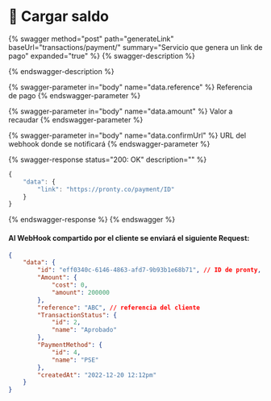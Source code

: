 # 💸 Cargar saldo



{% swagger method="post" path="generateLink" baseUrl="transactions/payment/" summary="Servicio que genera un link de pago" expanded="true" %}
{% swagger-description %}

{% endswagger-description %}

{% swagger-parameter in="body" name="data.reference" %}
Referencia de pago
{% endswagger-parameter %}

{% swagger-parameter in="body" name="data.amount" %}
Valor a recaudar
{% endswagger-parameter %}

{% swagger-parameter in="body" name="data.confirmUrl" %}
URL del webhook donde se notificará
{% endswagger-parameter %}

{% swagger-response status="200: OK" description="" %}
```javascript
{
    "data": {
        "link": "https://pronty.co/payment/ID"
    }
}
```
{% endswagger-response %}
{% endswagger %}



#### Al WebHook compartido por el cliente se enviará el siguiente Request:

```json
{
    "data": {
        "id": "eff0340c-6146-4863-afd7-9b93b1e68b71", // ID de pronty,
        "Amount": {
            "cost": 0,
            "amount": 200000
        },
        "reference": "ABC", // referencia del cliente
        "TransactionStatus": {
            "id": 2,
            "name": "Aprobado"
        },
        "PaymentMethod": {
            "id": 4,
            "name": "PSE"
        },
        "createdAt": "2022-12-20 12:12pm"
    }
}
```

